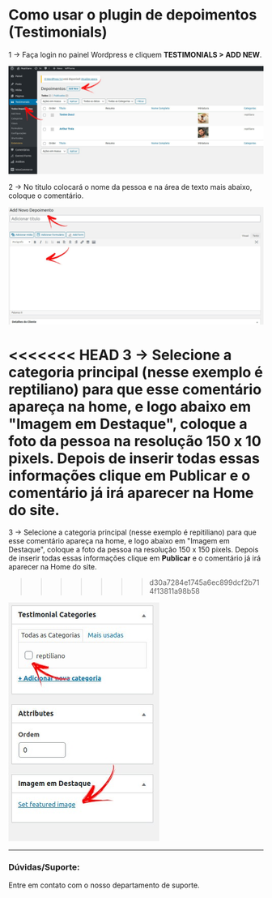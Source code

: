 # Como usar o plugin de depoimentos (Testimonials)

1 -> Faça login no painel Wordpress e cliquem **TESTIMONIALS > ADD NEW**.

![testimonials](https://github.com/Oficina-do-Dev/Tutoriais/blob/main/WordPress/12%20-%20Como%20usar%20o%20plugin%20de%20depoimentos%20(testimonials)/images/image1.png)

2 -> No titulo colocará o nome da pessoa e na área de texto mais abaixo, coloque o comentário.

![testimonials](https://github.com/Oficina-do-Dev/Tutoriais/blob/main/WordPress/12%20-%20Como%20usar%20o%20plugin%20de%20depoimentos%20(testimonials)/images/image2.png)

<<<<<<< HEAD
3 -> Selecione a categoria principal (nesse exemplo é reptiliano) para que esse comentário apareça na home, e logo abaixo em "Imagem em Destaque", coloque a foto da pessoa na resolução 150 x 10 pixels. Depois de inserir todas essas informações clique em **Publicar** e o comentário já irá aparecer na Home do site.
=======
3 -> Selecione a categoria principal (nesse exemplo é repitiliano) para que esse comentário apareça na home, e logo abaixo em "Imagem em Destaque", coloque a foto da pessoa na resolução 150 x 150 pixels. Depois de inserir todas essas informações clique em **Publicar** e o comentário já irá aparecer na Home do site.
>>>>>>> d30a7284e1745a6ec899dcf2b714f13811a98b58

![testimonials](https://github.com/Oficina-do-Dev/Tutoriais/blob/main/WordPress/12%20-%20Como%20usar%20o%20plugin%20de%20depoimentos%20(testimonials)/images/image3.png)

<hr>

### Dúvidas/Suporte:
Entre em contato com o nosso departamento de suporte.